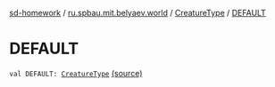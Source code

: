 [sd-homework](../../index.md) / [ru.spbau.mit.belyaev.world](../index.md) / [CreatureType](index.md) / [DEFAULT](.)

# DEFAULT

`val DEFAULT: `[`CreatureType`](index.md) [(source)](https://github.com/StasBel/sd-homework/blob/Roguelike/src/main/kotlin/ru/spbau/mit/belyaev/world/Creature.kt#L12)